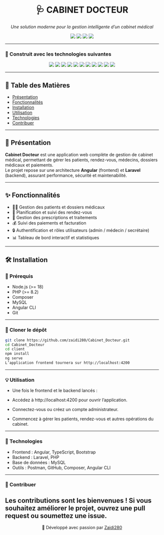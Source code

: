<h1 align="center">🩺 CABINET DOCTEUR</h1>

<p align="center"><em>Une solution moderne pour la gestion intelligente d’un cabinet médical</em></p>

<p align="center">
  <img src="https://img.shields.io/github/last-commit/zaidi280/Cabinet_Docteur?color=6f42c1&label=last%20commit" />
  <img src="https://img.shields.io/github/languages/top/zaidi280/Cabinet_Docteur?color=1abc9c&label=main%20language" />
  <img src="https://img.shields.io/github/languages/count/zaidi280/Cabinet_Docteur?color=3498db&label=languages" />
  <img src="https://img.shields.io/github/languages/code-size/zaidi280/Cabinet_Docteur?color=ff69b4&label=code%20size" />
</p>

---

### 🧰 Construit avec les technologies suivantes

<p align="center">
  <img src="https://img.shields.io/badge/Angular-DD0031?style=for-the-badge&logo=angular&logoColor=white" />
  <img src="https://img.shields.io/badge/Laravel-FF2D20?style=for-the-badge&logo=laravel&logoColor=white" />
  <img src="https://img.shields.io/badge/PHP-777BB4?style=for-the-badge&logo=php&logoColor=white" />
  <img src="https://img.shields.io/badge/TypeScript-3178C6?style=for-the-badge&logo=typescript&logoColor=white" />
  <img src="https://img.shields.io/badge/JavaScript-F7DF1E?style=for-the-badge&logo=javascript&logoColor=black" />
  <img src="https://img.shields.io/badge/HTML5-E34F26?style=for-the-badge&logo=html5&logoColor=white" />
  <img src="https://img.shields.io/badge/CSS3-1572B6?style=for-the-badge&logo=css3&logoColor=white" />
  <img src="https://img.shields.io/badge/MySQL-4479A1?style=for-the-badge&logo=mysql&logoColor=white" />
  <img src="https://img.shields.io/badge/Bootstrap-7952B3?style=for-the-badge&logo=bootstrap&logoColor=white" />
  <img src="https://img.shields.io/badge/Postman-FF6C37?style=for-the-badge&logo=postman&logoColor=white" />
  <img src="https://img.shields.io/badge/GitHub-181717?style=for-the-badge&logo=github&logoColor=white" />
</p>

---

## 📘 Table des Matières

- [Présentation](#présentation)
- [Fonctionnalités](#fonctionnalités)
- [Installation](#installation)
- [Utilisation](#utilisation)
- [Technologies](#technologies)
- [Contribuer](#contribuer)


---

## 🧩 Présentation

**Cabinet Docteur** est une application web complète de gestion de cabinet médical, permettant de gérer les patients, rendez-vous, médecins, dossiers médicaux et paiements.  
Le projet repose sur une architecture **Angular** (frontend) et **Laravel** (backend), assurant performance, sécurité et maintenabilité.

---

## ✨ Fonctionnalités

- 👨‍⚕️ Gestion des patients et dossiers médicaux  
- 📅 Planification et suivi des rendez-vous  
- 💊 Gestion des prescriptions et traitements  
- 💰 Suivi des paiements et facturation  
- 🔒 Authentification et rôles utilisateurs (admin / médecin / secrétaire)  
- 📊 Tableau de bord interactif et statistiques  

---

## 🛠️ Installation

### 🧭 Prérequis

- Node.js (>= 18)
- PHP (>= 8.2)
- Composer
- MySQL
- Angular CLI
- Git

---

### 🧩 Cloner le dépôt

```bash
git clone https://github.com/zaidi280/Cabinet_Docteur.git
cd Cabinet_Docteur
cd client
npm install
ng serve
L’application frontend tournera sur http://localhost:4200
```
---
### 💡 Utilisation

- Une fois le frontend et le backend lancés :

- Accédez à http://localhost:4200 pour ouvrir l’application.

- Connectez-vous ou créez un compte administrateur.

- Commencez à gérer les patients, rendez-vous et autres opérations du cabinet.

---
### 🧠 Technologies 

- Frontend : Angular, TypeScript, Bootstrap
- Backend : Laravel, PHP
- Base de données : MySQL
- Outils : Postman, GitHub, Composer, Angular CLI

---
### 🤝 Contribuer
Les contributions sont les bienvenues !
Si vous souhaitez améliorer le projet, ouvrez une pull request ou soumettez une issue.
---
<p align="center">💙 Développé avec passion par <a href="https://github.com/zaidi280">Zaidi280</a></p>

